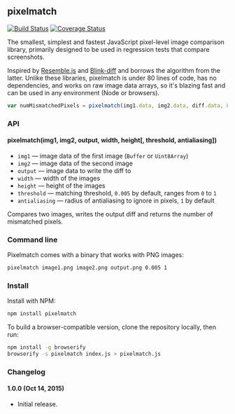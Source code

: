 ## pixelmatch

[![Build Status](https://travis-ci.org/mapbox/pixelmatch.svg?branch=master)](https://travis-ci.org/mapbox/pixelmatch)
[![Coverage Status](https://coveralls.io/repos/mapbox/pixelmatch/badge.svg?branch=master&service=github)](https://coveralls.io/github/mapbox/pixelmatch?branch=master)

The smallest, simplest and fastest JavaScript pixel-level image comparison library,
primarily designed to be used in regression tests that compare screenshots.

Inspired by [Resemble.js](https://github.com/Huddle/Resemble.js) and
[Blink-diff](https://github.com/yahoo/blink-diff)
and borrows the algorithm from the latter.
Unlike these libraries, pixelmatch is under 80 lines of code,
has no dependencies, and works on raw image data arrays,
so it's blazing fast and can be used in any environment (Node or browsers).

```js
var numMismatchedPixels = pixelmatch(img1.data, img2.data, diff.data, 800, 600);
```

### API

#### pixelmatch(img1, img2, output, width, height[, threshold, antialiasing])

- `img1` — image data of the first image (`Buffer` or `Uint8Array`)
- `img2` — image data of the second image
- `output` — image data to write the diff to
- `width` — width of the images
- `height` — height of the images
- `threshold` — matching threshold, `0.005` by default, ranges from `0` to `1`
- `antialiasing` — radius of antialiasing to ignore in pixels, `1` by default

Compares two images, writes the output diff and returns the number of mismatched pixels.

### Command line

Pixelmatch comes with a binary that works with PNG images:

```bash
pixelmatch image1.png image2.png output.png 0.005 1
```

### Install

Install with NPM:

```bash
npm install pixelmatch
```

To build a browser-compatible version, clone the repository locally, then run:

```bash
npm install -g browserify
browserify -s pixelmatch index.js > pixelmatch.js
```

### Changelog

#### 1.0.0 (Oct 14, 2015)

- Initial release.

